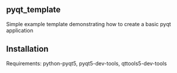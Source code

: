 ## pyqt_template 
Simple example template demonstrating how to create a basic pyqt application

## Installation

Requirements: python-pyqt5, pyqt5-dev-tools, qttools5-dev-tools









